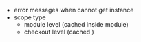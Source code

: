 * error messages when cannot get instance
* scope type
    * module level (cached inside module)
    * checkout level (cached )